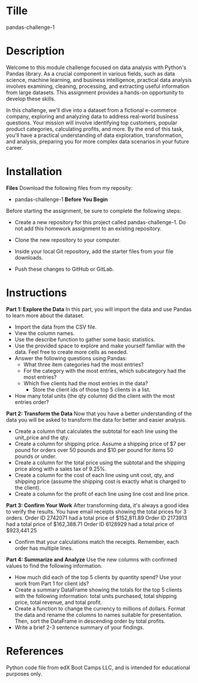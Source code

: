 # Tille
pandas-challenge-1
# Description
Welcome to this module challenge focused on data analysis with Python's Pandas library. As a crucial component in various fields, such as data science, machine learning, and business intelligence, practical data analysis involves examining, cleaning, processing, and extracting useful information from large datasets. This assignment provides a hands-on opportunity to develop these skills.

In this challenge, we'll dive into a dataset from a fictional e-commerce company, exploring and analyzing data to address real-world business questions. Your mission will involve identifying top customers, popular product categories, calculating profits, and more. By the end of this task, you'll have a practical understanding of data exploration, transformation, and analysis, preparing you for more complex data scenarios in your future career.
# Installation
**Files**
Download the following files from my reposity:
  * pandas-challenge-1
**Before You Begin**

Before starting the assignment, be sure to complete the following steps:

  * Create a new repository for this project called pandas-challenge-1. Do not add this homework assignment to an existing repository.

  * Clone the new repository to your computer.

  * Inside your local Git repository, add the starter files from your file downloads.

  * Push these changes to GitHub or GitLab.

# Instructions
**Part 1: Explore the Data**
In this part, you will import the data and use Pandas to learn more about the dataset.

  * Import the data from the CSV file.
  * View the column names.
  * Use the describe function to gather some basic statistics.
  * Use the provided space to explore and make yourself familiar with the data. Feel free to create more cells as needed.
  * Answer the following questions using Pandas:
      * What three item categories had the most entries?
      * For the category with the most entries, which subcategory had the most entries?
      * Which five clients had the most entries in the data?
          * Store the client ids of those top 5 clients in a list.
  * How many total units (the qty column) did the client with the most entries order?

**Part 2: Transform the Data**
Now that you have a better understanding of the data you will be asked to transform the data for better and easier analysis.

  * Create a column that calculates the subtotal for each line using the unit_price and the qty.
  * Create a column for shipping price. Assume a shipping price of $7 per pound for orders over 50 pounds and $10 per pound for items 50 pounds or under.
  * Create a column for the total price using the subtotal and the shipping price along with a sales tax of 9.25%.
  * Create a column for the cost of each line using unit cost, qty, and shipping price (assume the shipping cost is exactly what is charged to the client).
  * Create a column for the profit of each line using line cost and line price.

**Part 3: Confirm Your Work**
After transforming data, it's always a good idea to verify the results. You have email receipts showing the total prices for 3 orders.
Order ID 2742071 had a total price of $152,811.89 Order ID 2173913 had a total price of $162,388.71 Order ID 6128929 had a total price of $923,441.25

  * Confirm that your calculations match the receipts. Remember, each order has multiple lines.
    
**Part 4: Summarize and Analyze**
Use the new columns with confirmed values to find the following information.

  * How much did each of the top 5 clients by quantity spend? Use your work from Part 1 for client ids?
  * Create a summary DataFrame showing the totals for the top 5 clients with the following information: total units purchased, total shipping price, total revenue, and total profit.
  * Create a function to change the currency to millions of dollars. Format the data and rename the columns to names suitable for presentation. Then, sort the DataFrame in descending order by total profits.
  * Write a brief 2-3 sentence summary of your findings.
# References
Python code file from edX Boot Camps LLC, and is intended for educational purposes only.

